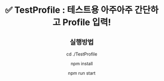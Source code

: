 <div align='center'>

# ✅ TestProfile : 테스트용 아주아주 간단하고 Profile 입력!

## 실행방법

cd ./TestProfile

npm install

npm run start
